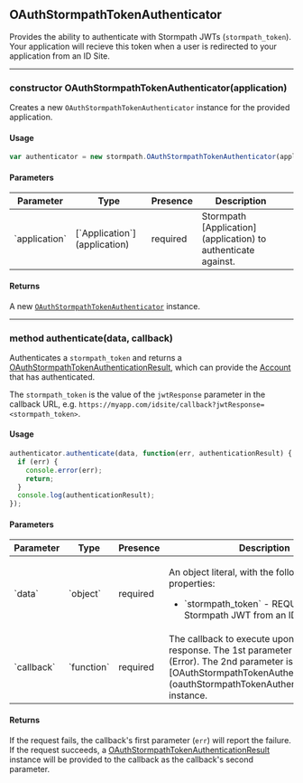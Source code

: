 ## OAuthStormpathTokenAuthenticator

Provides the ability to authenticate with Stormpath JWTs (`stormpath_token`).
Your application will recieve this token when a user is redirected to your application from an ID Site.

---


<a name="constructor"></a>
### <span class="member">constructor</span> OAuthStormpathTokenAuthenticator(application)

Creates a new `OAuthStormpathTokenAuthenticator` instance for the provided application.


#### Usage

```javascript
var authenticator = new stormpath.OAuthStormpathTokenAuthenticator(application);
```


#### Parameters

<table class="table table-striped table-hover table-curved">
  <thead>
    <tr>
      <th>Parameter</th>
      <th>Type</th>
      <th>Presence</th>
      <th>Description<th>
    </tr>
  </thead>
  <tbody>
    <tr>
      <td>`application`</td>
      <td>[`Application`](application)</td>
      <td>required</td>
      <td>Stormpath [Application](application) to authenticate against.</td>
    </tr>
  </tbody>
</table>


#### Returns

A new [`OAuthStormpathTokenAuthenticator`](oauthStormpathTokenAuthenticator) instance.

---


<a name="authenticate"></a>
### <span class="member">method</span> authenticate(data, callback)

Authenticates a `stormpath_token` and returns a [OAuthStormpathTokenAuthenticationResult](outhStormpathTokenAuthenticationResult), which
can provide the [Account](account) that has authenticated.

The `stormpath_token` is the value of the `jwtResponse` parameter in the callback URL, e.g. `https://myapp.com/idsite/callback?jwtResponse=<stormpath_token>`.


#### Usage

```javascript
authenticator.authenticate(data, function(err, authenticationResult) {
  if (err) {
    console.error(err);
    return;
  }
  console.log(authenticationResult);
});
```


#### Parameters

<table class="table table-striped table-hover table-curved">
  <thead>
    <tr>
      <th>Parameter</th>
      <th>Type</th>
      <th>Presence</th>
      <th>Description<th>
    </tr>
  </thead>
  <tbody>
    <tr>
      <td>`data`</td>
      <td>`object`</td>
      <td>required</td>
      <td>
        <p>An object literal, with the following properties:</p>
        <ul>
          <li>`stormpath_token` - REQUIRED - A Stormpath JWT from an ID Site callback.</li>
        </ul>
      </td>
    </tr>
    <tr>
      <td>`callback`</td>
      <td>`function`</td>
      <td>required</td>
      <td>The callback to execute upon server response. The 1st parameter is an [error](Error).  The 2nd parameter is an [OAuthStormpathTokenAuthenticationResult](oauthStormpathTokenAuthenticationResult) instance.</td>
    </tr>
  </tbody>
</table>


#### Returns

If the request fails, the callback's first parameter (`err`) will report the
failure.  If the request succeeds, a [OAuthStormpathTokenAuthenticationResult](oauthStormpathTokenAuthenticationResult) instance
will be provided to the callback as the callback's second parameter.
